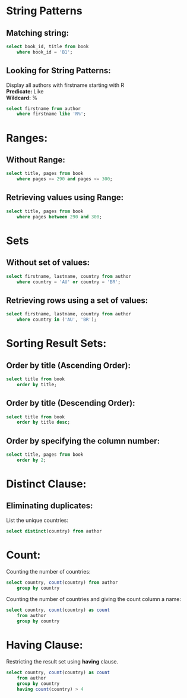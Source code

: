 # String Patterns

## Matching string:

```sql
select book_id, title from book
    where book_id = 'B1';
```

## Looking for String Patterns:

Display all authors with firstname starting with R  
**Predicate:** Like  
**Wildcard:** %

```sql
select firstname from author
    where firstname like 'R%';
```

# Ranges:

## Without Range:

```sql
select title, pages from book
    where pages >= 290 and pages <= 300;
```

## Retrieving values using Range:

```sql
select title, pages from book
    where pages between 290 and 300;
```
# Sets

## Without set of values:
```sql
select firstname, lastname, country from author
    where country = 'AU' or country = 'BR';
```

## Retrieving rows using a set of values:
```sql
select firstname, lastname, country from author
    where country in ('AU', 'BR');
```

# Sorting Result Sets:

## Order by title (Ascending Order):

```sql
select title from book
    order by title;
```

## Order by title (Descending Order):

```sql
select title from book
    order by title desc;
```

## Order by specifying the column number:

```sql
select title, pages from book
    order by 2;
```

# Distinct Clause: 

## Eliminating duplicates:

List the unique countries:

```sql
select distinct(country) from author
```

# Count:

Counting the number of countries:

```sql
select country, count(country) from author
    group by country
```

Counting the number of countries and giving the count column a name: 

```sql
select country, count(country) as count
    from author
    group by country
```

# Having Clause:

Restricting the result set using **having** clause.

```sql
select country, count(country) as count
    from author
    group by country
    having count(country) > 4
```
